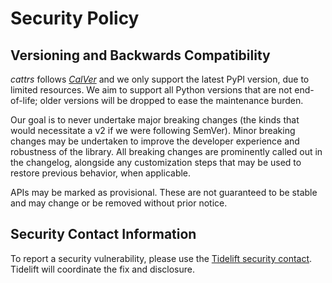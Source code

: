 # Security Policy


## Versioning and Backwards Compatibility

_cattrs_ follows [*CalVer*](https://calver.org) and we only support the latest PyPI version, due to limited resources.
We aim to support all Python versions that are not end-of-life; older versions will be dropped to ease the maintenance burden.

Our goal is to never undertake major breaking changes (the kinds that would necessitate a v2 if we were following SemVer).
Minor breaking changes may be undertaken to improve the developer experience and robustness of the library.
All breaking changes are prominently called out in the changelog, alongside any customization steps that may be used to restore previous behavior, when applicable.

APIs may be marked as provisional.
These are not guaranteed to be stable and may change or be removed without prior notice.

## Security Contact Information

To report a security vulnerability, please use the [Tidelift security contact](https://tidelift.com/security).
Tidelift will coordinate the fix and disclosure.
